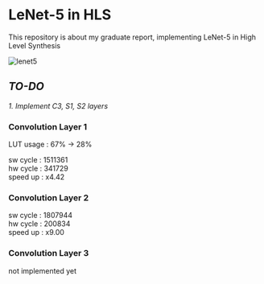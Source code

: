 LeNet-5 in HLS
===========
This repository is about my graduate report, implementing LeNet-5 in High Level Synthesis


![lenet5](https://world4jason.gitbooks.io/research-log/content/deepLearning/CNN/img/lenet.png "LeNet-5[^1]")



[^1]: Y. LeCun, L. Bottou, Y. Bengio, and P. Haffner. Gradient based learning applied to document recognition. Proceedings of the IEEE, 86(11):2278–2324, November 1998

_TO-DO_
-----
_1. Implement C3, S1, S2 layers_



### Convolution Layer 1

LUT usage : 67% -> 28%

sw cycle : 1511361  
hw cycle :  341729  
speed up : x4.42  

### Convolution Layer 2


sw cycle : 1807944  
hw cycle :  200834  
speed up : x9.00


### Convolution Layer 3

not implemented yet

